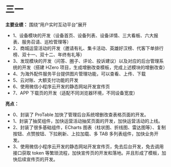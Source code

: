 # 三一

**主要业绩：**
围绕“用户实时互动平台”展开

- 1、设备模块的开发（设备首页、设备列表、设备详情、三大看板、六大报表、服务召请、巡检管理等）
- 2、商城运营活动的开发（邀请有礼、集卡活动、英雄好汉榜、代客下单排行榜、双十一、双十二、年终有礼等）
- 3、发现模块的开发（问答、圈子、评论、投诉建议）以及对应的后台管理系统的开发（搭建 HZero 项目，生成增删改查模板，完成上述模块的增删改查）
- 4、为海外配件服务平台提供图片管理功能，可以查看、上传、下载
- 5、云对账、大额支付功能的开发
- 6、使用微信小程序云开发的静态网站开发宣传页
- 7、APP 下载页的开发（适配不同浏览器环境，不同设备宽度）

**亮点：**

- 0、封装了 ProTable 加快了管理后台系统增删改查表格页面的开发。
- 1、封装了抽奖组件，加快运营活动抽奖页面的开发，加快运营活动的上线。
- 2、封装了很多基础组件，ECharts 图表（柱状图、折线图、雷达图等）、复制按钮、点赞按钮、下拉刷新、上拉加载、多 TAB 多列表组件，加快业务开发。
- 3、使用微信小程序云开发的静态网站开发宣传页，免去后台开发，免去调用接口获取 token 等繁琐流程，加快宣传页的开发和落地。并且形成了模板，加快后续宣传页的开发。
